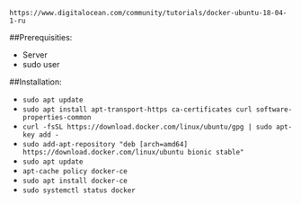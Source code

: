 `https://www.digitalocean.com/community/tutorials/docker-ubuntu-18-04-1-ru`


##Prerequisities:
- Server
- sudo user


##Installation:
- `sudo apt update`
- `sudo apt install apt-transport-https ca-certificates curl software-properties-common`
- `curl -fsSL https://download.docker.com/linux/ubuntu/gpg | sudo apt-key add -`
- `sudo add-apt-repository "deb [arch=amd64] https://download.docker.com/linux/ubuntu bionic stable"`
- `sudo apt update`
- `apt-cache policy docker-ce`
- `sudo apt install docker-ce`
- `sudo systemctl status docker`





